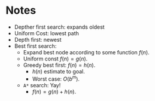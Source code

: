 # Notes

-   Depther first search: expands oldest
-   Uniform Cost: lowest path
-   Depth first: newest
-   Best first search: 
    -   Expand best node according to some function $f(n)$.
    -   Uniform const $f(n)=g(n)$.
    -   Greedy best first: $f(n)=h(n)$.
        -   $h(n)$ estimate to goal.
        -   Worst case: $O(b^m)$.
    -   `A*` search: Yay!
        -   $f(n) = g(n) + h(n)$.
